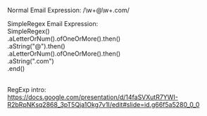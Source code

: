 Normal Email Expression:
	/\w+@\w+\.com/

SimpleRegex Email Expression:<br />
	SimpleRegex()<br />
		.aLetterOrNum().ofOneOrMore().then()<br />
		.aString("@").then()<br />
		.aLetterOrNum().ofOneOrMore().then()<br />
		.aString(".com")<br />
	.end()<br /><br />
	
RegExp intro: <br />
https://docs.google.com/presentation/d/14faSVXutR7YWI-R2bRpNKsq2868_3pT5Qja1Okg7v1I/edit#slide=id.g66f5a5280_0_0
